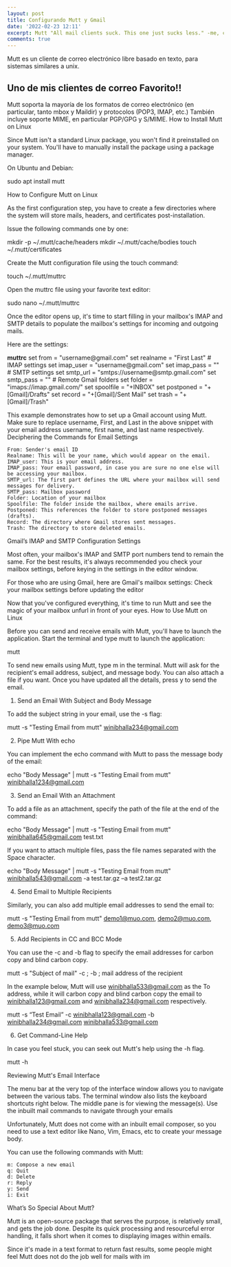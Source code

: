 ```yaml
---
layout: post
title: Configurando Mutt y Gmail 
date: '2022-02-23 12:11'
excerpt: Mutt "All mail clients suck. This one just sucks less." -me, circa 1995 
comments: true
---
```


Mutt es un cliente de correo electrónico libre basado en texto, para sistemas similares a unix.


## Uno de mis clientes de correo Favorito!!

Mutt soporta la mayoría de los formatos de correo electrónico (en particular, tanto mbox y Maildir) y protocolos (POP3, IMAP, etc.) También incluye soporte MIME, en particular PGP/GPG y S/MIME. 
How to Install Mutt on Linux

Since Mutt isn't a standard Linux package, you won't find it preinstalled on your system. You'll have to manually install the package using a package manager.

On Ubuntu and Debian:

sudo apt install mutt

How to Configure Mutt on Linux

As the first configuration step, you have to create a few directories where the system will store mails, headers, and certificates post-installation.

Issue the following commands one by one:

mkdir -p ~/.mutt/cache/headers
mkdir ~/.mutt/cache/bodies
touch ~/.mutt/certificates

Create the Mutt configuration file using the touch command:

touch ~/.mutt/muttrc

Open the muttrc file using your favorite text editor:

sudo nano ~/.mutt/muttrc

Once the editor opens up, it's time to start filling in your mailbox's IMAP and SMTP details to populate the mailbox's settings for incoming and outgoing mails.

Here are the settings:
<div class="alert alert-info">
<strong>muttrc</strong>
set from = "username@gmail.com"
set realname = "First Last"
# IMAP settings
set imap_user = "username@gmail.com"
set imap_pass = "<mailbox password>"
# SMTP settings
set smtp_url = "smtps://username@smtp.gmail.com"
set smtp_pass = "<mailbox password>"
# Remote Gmail folders
set folder = "imaps://imap.gmail.com/"
set spoolfile = "+INBOX"
set postponed = "+[Gmail]/Drafts"
set record = "+[Gmail]/Sent Mail"
set trash = "+[Gmail]/Trash"
</div>

This example demonstrates how to set up a Gmail account using Mutt. Make sure to replace username, First, and Last in the above snippet with your email address username, first name, and last name respectively.
Deciphering the Commands for Email Settings

    From: Sender's email ID
    Realname: This will be your name, which would appear on the email.
    IMAP_user: This is your email address.
    IMAP_pass: Your email password, in case you are sure no one else will be accessing your mailbox.
    SMTP_url: The first part defines the URL where your mailbox will send messages for delivery.
    SMTP_pass: Mailbox password
    Folder: Location of your mailbox
    Spoolfile: The folder inside the mailbox, where emails arrive.
    Postponed: This references the folder to store postponed messages (drafts).
    Record: The directory where Gmail stores sent messages.
    Trash: The directory to store deleted emails.

Gmail’s IMAP and SMTP Configuration Settings

Most often, your mailbox's IMAP and SMTP port numbers tend to remain the same. For the best results, it's always recommended you check your mailbox settings, before keying in the settings in the editor window.

For those who are using Gmail, here are Gmail's mailbox settings:
Check your mailbox settings before updating the editor

Now that you've configured everything, it's time to run Mutt and see the magic of your mailbox unfurl in front of your eyes.
How to Use Mutt on Linux

Before you can send and receive emails with Mutt, you'll have to launch the application. Start the terminal and type mutt to launch the application:

mutt

To send new emails using Mutt, type m in the terminal. Mutt will ask for the recipient's email address, subject, and message body. You can also attach a file if you want. Once you have updated all the details, press y to send the email.
1. Send an Email With Subject and Body Message

To add the subject string in your email, use the -s flag:

mutt -s "Testing Email from mutt" winibhalla234@gmail.com

2. Pipe Mutt With echo

You can implement the echo command with Mutt to pass the message body of the email:

echo "Body Message" | mutt -s "Testing Email from mutt" winibhalla1234@gmail.com

3. Send an Email With an Attachment

To add a file as an attachment, specify the path of the file at the end of the command:

echo "Body Message" | mutt -s "Testing Email from mutt" winibhalla645@gmail.com test.txt

If you want to attach multiple files, pass the file names separated with the Space character.

echo "Body Message" | mutt -s "Testing Email from mutt" winibhalla543@gmail.com -a test.tar.gz –a test2.tar.gz

4. Send Email to Multiple Recipients

Similarly, you can also add multiple email addresses to send the email to:

mutt -s "Testing Email from mutt" demo1@muo.com, demo2@muo.com, demo3@muo.com

5. Add Recipients in CC and BCC Mode

You can use the -c and -b flag to specify the email addresses for carbon copy and blind carbon copy.

mutt -s "Subject of mail" -c ; -b ; mail address of the recipient

In the example below, Mutt will use winibhalla533@gmail.com as the To address, while it will carbon copy and blind carbon copy the email to winibhalla123@gmail.com and winibhalla234@gmail.com respectively.

mutt -s “Test Email” -c winibhalla123@gmail.com  -b winibhalla234@gmail.com winibhalla533@gmail.com

6. Get Command-Line Help

In case you feel stuck, you can seek out Mutt's help using the -h flag.

mutt -h

Reviewing Mutt's Email Interface

The menu bar at the very top of the interface window allows you to navigate between the various tabs. The terminal window also lists the keyboard shortcuts right below. The middle pane is for viewing the message(s).
Use the inbuilt mail commands to navigate through your emails

Unfortunately, Mutt does not come with an inbuilt email composer, so you need to use a text editor like Nano, Vim, Emacs, etc to create your message body.

You can use the following commands with Mutt:

    m: Compose a new email
    q: Quit
    d: Delete
    r: Reply
    y: Send
    i: Exit

What’s So Special About Mutt?

Mutt is an open-source package that serves the purpose, is relatively small, and gets the job done. Despite its quick processing and resourceful error handling, it falls short when it comes to displaying images within emails.

Since it's made in a text format to return fast results, some people might feel Mutt does not do the job well for mails with im